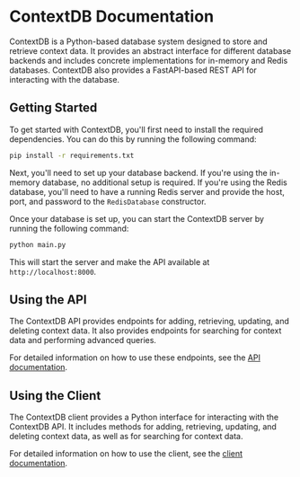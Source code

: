 # ContextDB Documentation

ContextDB is a Python-based database system designed to store and retrieve context data. It provides an abstract interface for different database backends and includes concrete implementations for in-memory and Redis databases. ContextDB also provides a FastAPI-based REST API for interacting with the database.

## Getting Started

To get started with ContextDB, you'll first need to install the required dependencies. You can do this by running the following command:

```bash
pip install -r requirements.txt
```

Next, you'll need to set up your database backend. If you're using the in-memory database, no additional setup is required. If you're using the Redis database, you'll need to have a running Redis server and provide the host, port, and password to the `RedisDatabase` constructor.

Once your database is set up, you can start the ContextDB server by running the following command:

```bash
python main.py
```

This will start the server and make the API available at `http://localhost:8000`.

## Using the API

The ContextDB API provides endpoints for adding, retrieving, updating, and deleting context data. It also provides endpoints for searching for context data and performing advanced queries.

For detailed information on how to use these endpoints, see the [API documentation](server/api/api.md).

## Using the Client

The ContextDB client provides a Python interface for interacting with the ContextDB API. It includes methods for adding, retrieving, updating, and deleting context data, as well as for searching for context data.

For detailed information on how to use the client, see the [client documentation](client/client.md).